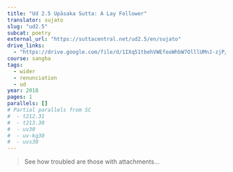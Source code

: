 ```yaml
---
title: "Ud 2.5 Upāsaka Sutta: A Lay Follower"
translator: sujato
slug: "ud2.5"
subcat: poetry
external_url: "https://suttacentral.net/ud2.5/en/sujato"
drive_links:
  - "https://drive.google.com/file/d/1IXq51tbehVWEfeoWhbW7OlllUMnJ-zjP/view?usp=drivesdk"
course: sangha
tags:
  - wider
  - renunciation
  - ud
year: 2018
pages: 1
parallels: []
# Partial parallels from SC
#  - t212.31
#  - t213.30
#  - uv30
#  - uv-kg30
#  - uvs30
---
```


> See how troubled are those with attachments...

<!---->
